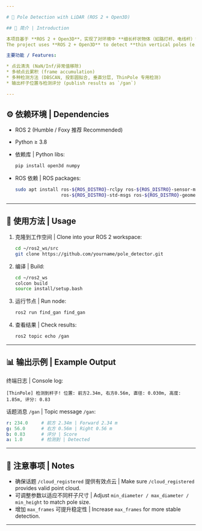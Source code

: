 ```yaml
---

# 🚀 Pole Detection with LiDAR (ROS 2 + Open3D)

## 📌 简介 | Introduction

本项目基于 **ROS 2 + Open3D**，实现了对环境中 **细长杆状物体（如路灯杆、电线杆）** 的检测。
The project uses **ROS 2 + Open3D** to detect **thin vertical poles (e.g., lamp posts, utility poles)** from LiDAR point clouds.

主要功能 / Features:

* 点云清洗 (NaN/Inf/异常值移除)
* 多帧点云累积 (frame accumulation)
* 多种检测方法 (DBSCAN, 投影圆拟合, 垂直分层, ThinPole 专用检测)
* 输出杆子位置与检测评分 (publish results as `/gan`)

---
```


## ⚙️ 依赖环境 | Dependencies

* ROS 2 (Humble / Foxy 推荐 Recommended)
* Python ≥ 3.8
* 依赖库 | Python libs:

  ```bash
  pip install open3d numpy
  ```
* ROS 依赖 | ROS packages:

  ```bash
  sudo apt install ros-${ROS_DISTRO}-rclpy ros-${ROS_DISTRO}-sensor-msgs \
                   ros-${ROS_DISTRO}-std-msgs ros-${ROS_DISTRO}-geometry-msgs
  ```

---

## 🚀 使用方法 | Usage

1. 克隆到工作空间 | Clone into your ROS 2 workspace:

   ```bash
   cd ~/ros2_ws/src
   git clone https://github.com/yourname/pole_detector.git
   ```

2. 编译 | Build:

   ```bash
   cd ~/ros2_ws
   colcon build
   source install/setup.bash
   ```

3. 运行节点 | Run node:

   ```bash
   ros2 run find_gan find_gan
   ```

4. 查看结果 | Check results:

   ```bash
   ros2 topic echo /gan
   ```

---

## 📊 输出示例 | Example Output

终端日志 | Console log:

```
[ThinPole] 检测到杆子! 位置: 前方2.34m, 右方0.56m, 直径: 0.030m, 高度: 1.85m, 评分: 0.83
```

话题消息 `/gan` | Topic message `/gan`:

```yaml
r: 234.0     # 前方 2.34m | Forward 2.34 m
g: 56.0      # 右方 0.56m | Right 0.56 m
b: 0.83      # 评分 | Score
a: 1.0       # 检测到 | Detected
```

---

## 📝 注意事项 | Notes

* 确保话题 `/cloud_registered` 提供有效点云 | Make sure `/cloud_registered` provides valid point cloud.
* 可调整参数以适应不同杆子尺寸 | Adjust `min_diameter / max_diameter / min_height` to match pole size.
* 增加 `max_frames` 可提升稳定性 | Increase `max_frames` for more stable detection.

---



